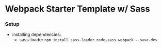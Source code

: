 # Webpack Starter Template w/ Sass

### Setup
- installing dependencies: 
  - sass-loader
  ```npm install sass-loader node-sass webpack --save-dev```
